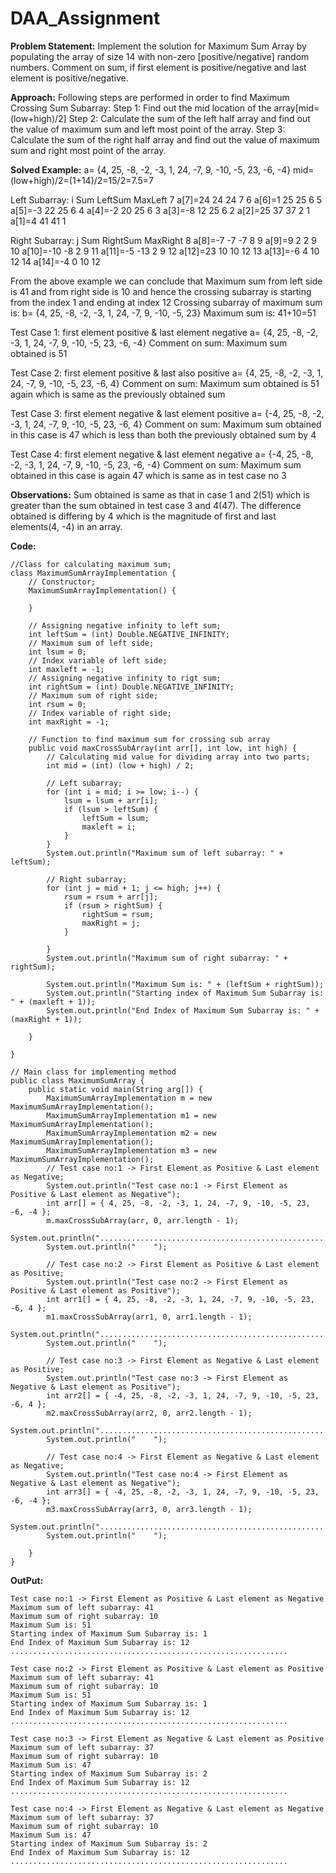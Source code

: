 # DAA_Assignment
**Problem Statement:** 
Implement the solution for Maximum Sum Array by populating the array of size 14 with non-zero [positive/negative] random numbers.
Comment on sum, if first element is positive/negative and last element is positive/negative.

**Approach:**
Following steps are performed in order to find Maximum Crossing Sum Subarray:
Step 1: Find out the mid location of the array[mid=(low+high)/2]
Step 2: Calculate the sum of the left half array and find out the value of maximum sum and left most point of the array.
Step 3: Calculate the sum of the right half array and find out the value of maximum sum and right most point of the array.

**Solved Example:**
a= {4, 25, -8, -2, -3, 1, 24, -7, 9, -10, -5, 23, -6, -4}
mid=(low+high)/2=(1+14)/2=15/2=7.5=7

Left Subarray: 
i            Sum	   LeftSum	  MaxLeft
7  a[7]=24  	24	   24	        7
6  a[6]=1	    25	   25	        6
5  a[5]=-3	  22	   25	        6
4  a[4]=-2	  20	   25     	  6
3  a[3]=-8	  12	   25	        6
2  a[2]=25	  37	   37	        2
1  a[1]=4	    41	   41	        1


Right Subarray:
j   	          Sum	  RightSum	MaxRight
8  a[8]=-7	   -7	     -7	        8
9  a[9]=9	      2	      2	        9
10 a[10]=-10	 -8	      2	        9
11 a[11]=-5	   -13	    2	        9
12 a[12]=23	    10	   10       	12
13 a[13]=-6	    4	     10	        12
14 a[14]=-4	    0    	 10	        12


From the above example we can conclude that Maximum sum from left side is 41 and from right side is 10 and hence the crossing subarray is starting from the index 1 and ending at index 12
Crossing subarray of maximum sum is:
b= {4, 25, -8, -2, -3, 1, 24, -7, 9, -10, -5, 23}
Maximum sum is: 41+10=51

Test Case 1: first element positive & last element negative
a= {4, 25, -8, -2, -3, 1, 24, -7, 9, -10, -5, 23, -6, -4}
Comment on sum: Maximum sum obtained is 51

Test Case 2: first element positive & last also positive
a= {4, 25, -8, -2, -3, 1, 24, -7, 9, -10, -5, 23, -6, 4}
Comment on sum: Maximum sum obtained is 51 again which is same as the previously obtained sum

Test Case 3: first element negative & last element positive
a= {-4, 25, -8, -2, -3, 1, 24, -7, 9, -10, -5, 23, -6, 4}
Comment on sum: Maximum sum obtained in this case is 47 which is less than both the previously obtained sum by 4 

Test Case 4: first element negative & last element negative
a= {-4, 25, -8, -2, -3, 1, 24, -7, 9, -10, -5, 23, -6, -4}
Comment on sum: Maximum sum obtained in this case is again 47 which is same as in test case no 3

**Observations:** Sum obtained is same as that in case 1 and 2(51) which is greater than the sum obtained in test case 3 and 4(47). The difference obtained is differing by 4 which is the magnitude of first and last elements(4, -4) in an array. 


**Code:**
```
//Class for calculating maximum sum;
class MaximumSumArrayImplementation {
    // Constructor;
    MaximumSumArrayImplementation() {

    }

    // Assigning negative infinity to left sum;
    int leftSum = (int) Double.NEGATIVE_INFINITY;
    // Maximum sum of left side;
    int lsum = 0;
    // Index variable of left side;
    int maxleft = -1;
    // Assigning negative infinity to rigt sum;
    int rightSum = (int) Double.NEGATIVE_INFINITY;
    // Maximum sum of right side;
    int rsum = 0;
    // Index variable of right side;
    int maxRight = -1;

    // Function to find maximum sum for crossing sub array
    public void maxCrossSubArray(int arr[], int low, int high) {
        // Calculating mid value for dividing array into two parts;
        int mid = (int) (low + high) / 2;

        // Left subarray;
        for (int i = mid; i >= low; i--) {
            lsum = lsum + arr[i];
            if (lsum > leftSum) {
                leftSum = lsum;
                maxleft = i;
            }
        }
        System.out.println("Maximum sum of left subarray: " + leftSum);

        // Right subarray;
        for (int j = mid + 1; j <= high; j++) {
            rsum = rsum + arr[j];
            if (rsum > rightSum) {
                rightSum = rsum;
                maxRight = j;
            }

        }
        System.out.println("Maximum sum of right subarray: " + rightSum);
      
        System.out.println("Maximum Sum is: " + (leftSum + rightSum));
        System.out.println("Starting index of Maximum Sum Subarray is: " + (maxleft + 1));
        System.out.println("End Index of Maximum Sum Subarray is: " + (maxRight + 1));

    }

}

// Main class for implementing method
public class MaximumSumArray {
    public static void main(String arg[]) {
        MaximumSumArrayImplementation m = new MaximumSumArrayImplementation();
        MaximumSumArrayImplementation m1 = new MaximumSumArrayImplementation();
        MaximumSumArrayImplementation m2 = new MaximumSumArrayImplementation();
        MaximumSumArrayImplementation m3 = new MaximumSumArrayImplementation();
        // Test case no:1 -> First Element as Positive & Last element as Negative;
        System.out.println("Test case no:1 -> First Element as Positive & Last element as Negative");
        int arr[] = { 4, 25, -8, -2, -3, 1, 24, -7, 9, -10, -5, 23, -6, -4 };
        m.maxCrossSubArray(arr, 0, arr.length - 1);
        System.out.println("..............................................................");
        System.out.println("    ");

        // Test case no:2 -> First Element as Positive & Last element as Positive;
        System.out.println("Test case no:2 -> First Element as Positive & Last element as Positive");
        int arr1[] = { 4, 25, -8, -2, -3, 1, 24, -7, 9, -10, -5, 23, -6, 4 };
        m1.maxCrossSubArray(arr1, 0, arr1.length - 1);
        System.out.println("..............................................................");
        System.out.println("    ");

        // Test case no:3 -> First Element as Negative & Last element as Positive;
        System.out.println("Test case no:3 -> First Element as Negative & Last element as Positive");
        int arr2[] = { -4, 25, -8, -2, -3, 1, 24, -7, 9, -10, -5, 23, -6, 4 };
        m2.maxCrossSubArray(arr2, 0, arr2.length - 1);
        System.out.println("..............................................................");
        System.out.println("    ");

        // Test case no:4 -> First Element as Negative & Last element as Negative;
        System.out.println("Test case no:4 -> First Element as Negative & Last element as Negative");
        int arr3[] = { -4, 25, -8, -2, -3, 1, 24, -7, 9, -10, -5, 23, -6, -4 };
        m3.maxCrossSubArray(arr3, 0, arr3.length - 1);
        System.out.println("..............................................................");
        System.out.println("    ");

    }
}
```

**OutPut:**
```
Test case no:1 -> First Element as Positive & Last element as Negative
Maximum sum of left subarray: 41
Maximum sum of right subarray: 10
Maximum Sum is: 51
Starting index of Maximum Sum Subarray is: 1
End Index of Maximum Sum Subarray is: 12
..............................................................        
    
Test case no:2 -> First Element as Positive & Last element as Positive
Maximum sum of left subarray: 41
Maximum sum of right subarray: 10
Maximum Sum is: 51
Starting index of Maximum Sum Subarray is: 1
End Index of Maximum Sum Subarray is: 12
..............................................................        
    
Test case no:3 -> First Element as Negative & Last element as Positive
Maximum sum of left subarray: 37
Maximum sum of right subarray: 10
Maximum Sum is: 47
Starting index of Maximum Sum Subarray is: 2
End Index of Maximum Sum Subarray is: 12
..............................................................        
    
Test case no:4 -> First Element as Negative & Last element as Negative
Maximum sum of left subarray: 37
Maximum sum of right subarray: 10
Maximum Sum is: 47
Starting index of Maximum Sum Subarray is: 2
End Index of Maximum Sum Subarray is: 12
..............................................................
```
